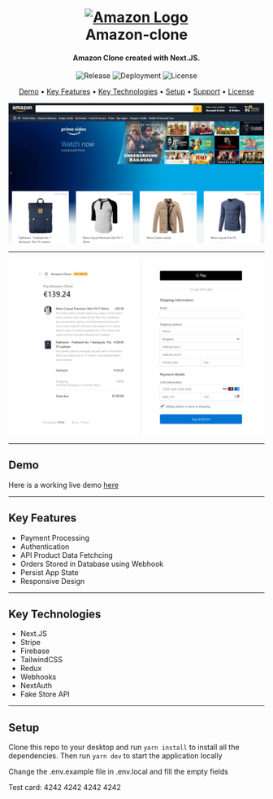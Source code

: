<h1 align="center">
  <a href="https://amazon-clone-pied.vercel.app/">
      <img width="200px" src="https://upload.wikimedia.org/wikipedia/commons/thumb/a/a9/Amazon_logo.svg/1000px-Amazon_logo.svg.png" alt="Amazon Logo" />
  </a>
  <br />
  Amazon-clone
  <br />
</h1>

<h4 align="center">
   Amazon Clone created with Next.JS</a>.
</h4>

<p align="center">
   <img src="https://img.shields.io/github/v/release/DAJAKMPM/amazon-clone" alt="Release" />
   <img src="https://vercelbadge.vercel.app/api/DAJAKMPM/amazon-clone" alt="Deployment" />
   <img src="https://img.shields.io/github/license/DAJAKMPM/amazon-clone" alt="License" />
</p>

<p align="center">
  <a href="#demo">Demo</a> •
  <a href="#key-features">Key Features</a> •
  <a href="#key-technologies">Key Technologies</a> •
  <a href="#setup">Setup</a> •
  <a href="#support">Support</a> •
  <a href="#license">License</a>
</p>

![Template Screenshot](public/app.png?raw=true "Template Screenshot")

---

<img src="https://raw.githubusercontent.com/MartsTech/amazon-clone/main/public/images/stripe.png" alt="Stripe" />

---

## Demo
Here is a working live demo [here](https://amazon-clone-pied.vercel.app/)  

---

## Key Features

- Payment Processing
- Authentication
- API Product Data Fetchcing
- Orders Stored in Database using Webhook
- Persist App State
- Responsive Design

---

## Key Technologies

- Next.JS
- Stripe
- Firebase
- TailwindCSS
- Redux
- Webhooks
- NextAuth
- Fake Store API

---

## Setup

Clone this repo to your desktop and run `yarn install` to install all the dependencies.
Then run `yarn dev` to start the application locally

Change the .env.example file in .env.local and fill the empty fields

Test card: 4242 4242 4242 4242


